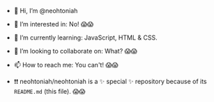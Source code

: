 - 👋 Hi, I’m @neohtoniah
- 👀 I’m interested in:  No! 😱😱
- 🌱 I’m currently learning:  JavaScript, HTML & CSS.
- 💞️ I’m looking to collaborate on:  What? 😱😱
- 📫 How to reach me:  You can't! 😱😱

- ❗❗ neohtoniah/neohtoniah is a ✨ special ✨ repository because of its `README.md` (this file). 😱😱
